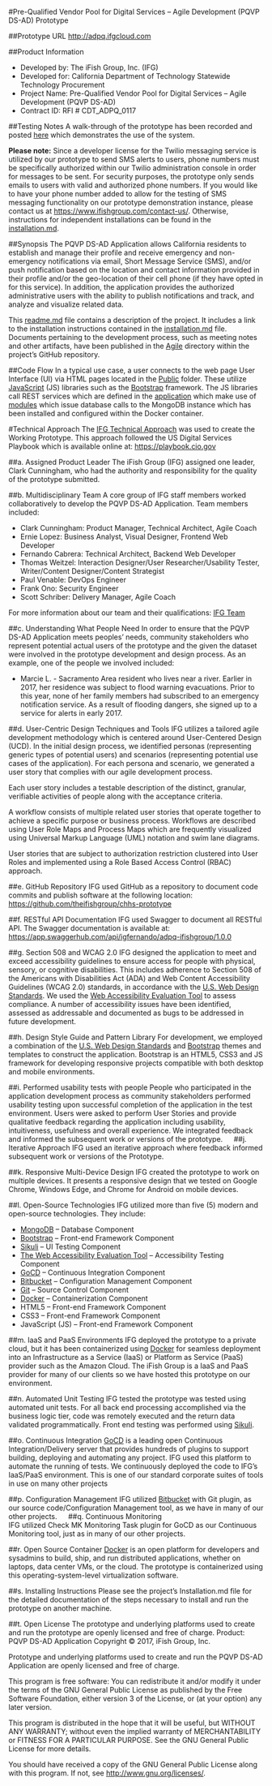 #Pre-Qualified Vendor Pool for Digital Services – Agile Development (PQVP DS-AD) Prototype

##Prototype URL
http://adpq.ifgcloud.com

##Product Information

* Developed by: The iFish Group, Inc. (IFG)
* Developed for: California Department of Technology Statewide Technology Procurement
* Project Name: Pre-Qualified Vendor Pool for Digital Services – Agile Development (PQVP DS-AD)
* Contract ID: RFI # CDT_ADPQ_0117

##Testing Notes
A walk-through of the prototype has been recorded and posted [here](https://youtu.be/AVOHbvyp7pY) which demonstrates the use of the system.

**Please note:** Since a developer license for the Twilio messaging service is utilized by our prototype to send SMS alerts to users, phone numbers must be specifically authorized within our Twilio administration console in order for messages to be sent. For security purposes, the prototype only sends emails to users with valid and authorized phone numbers. If you would like to have your phone number added to allow for the testing of SMS messaging functionality on our prototype demonstration instance, please contact us at https://www.ifishgroup.com/contact-us/. Otherwise, instructions for independent installations can be found in the [installation.md](https://github.com/theifishgroup/chhs-prototype/blob/master/installation.md). 

##Synopsis
The PQVP DS-AD Application allows California residents to establish and manage their profile and receive emergency and non-emergency notifications via email, Short Message Service (SMS), and/or push notification based on the location and contact information provided in their profile and/or the geo-location of their cell phone (if they have opted in for this service). In addition, the application provides the authorized administrative users with the ability to publish notifications and track, and analyze and visualize related data.

This [readme.md](https://github.com/theifishgroup/chhs-prototype/blob/master/README.md) file contains a description of the project. It includes a link to the installation instructions contained in the [installation.md](https://github.com/theifishgroup/chhs-prototype/blob/master/installation.md) file. Documents pertaining to the development process, such as meeting notes and other artifacts, have been published in the [Agile](https://github.com/theifishgroup/chhs-prototype/tree/master/Agile) directory within the project’s GitHub repository.

##Code Flow
In a typical use case, a user connects to the web page User Interface (UI) via HTML pages located in the [Public](https://github.com/theifishgroup/chhs-prototype/tree/master/public) folder. These utilize [JavaScript](https://github.com/theifishgroup/chhs-prototype/tree/master/public/js) (JS) libraries such as the [Bootstrap](https://github.com/theifishgroup/chhs-prototype/blob/master/public/js/bootstrap/bootstrap.min.js) framework. The JS libraries call REST services which are defined in the [application](https://github.com/theifishgroup/chhs-prototype/blob/master/app.js) which make use of [modules](https://github.com/theifishgroup/chhs-prototype/tree/master/ifish_modules) which issue database calls to the MongoDB instance which has been installed and configured within the Docker container.

#Technical Approach
The [IFG Technical Approach](https://github.com/theifishgroup/chhs-prototype/blob/master/Agile/RFI%20CDT-ADPQ-0117-IFG%20Technical%20Approach-FINAL.docx) was used to create the Working Prototype. This approach followed the US Digital Services Playbook which is available online at: https://playbook.cio.gov

##a. Assigned Product Leader
The iFish Group (IFG) assigned one leader, Clark Cunningham, who had the authority and responsibility for the quality of the prototype submitted.  

##b. Multidisciplinary Team
A core group of IFG staff members worked collaboratively to develop the PQVP DS-AD Application. Team members included:

* Clark Cunningham: Product Manager, Technical Architect, Agile Coach
* Ernie Lopez:  Business Analyst, Visual Designer, Frontend Web Developer
* Fernando Cabrera:  Technical Architect, Backend Web Developer
* Thomas Weitzel: Interaction Designer/User Researcher/Usability Tester, Writer/Content Designer/Content Strategist
* Paul Venable:  DevOps Engineer
* Frank Ono:  Security Engineer
* Scott Schriber:  Delivery Manager, Agile Coach

For more information about our team and their qualifications: [IFG Team](https://github.com/theifishgroup/chhs-prototype/blob/master/Agile/ADPQ%20IFG%20TEAM-FINAL.docx)

##c. Understanding What People Need
In order to ensure that the PQVP DS-AD Application meets peoples’ needs, community stakeholders who represent potential actual users of the prototype and the given the dataset were involved in the prototype development and design process. As an example, one of the people we involved included:

* Marcie L. - Sacramento Area resident who lives near a river.  Earlier in 2017, her residence was subject to flood warning evacuations. Prior to this year, none of her family members had subscribed to an emergency notification service. As a result of flooding dangers, she signed up to a service for alerts in early 2017.

##d. User-Centric Design Techniques and Tools
IFG utilizes a tailored agile development methodology which is centered around User-Centered Design (UCD). 
In the initial design process, we identified personas (representing generic types of potential users) and scenarios (representing potential use cases of the application). For each persona and scenario, we generated a user story that complies with our agile development process.

Each user story includes a testable description of the distinct, granular, verifiable activities of people along with the acceptance criteria.

A workflow consists of multiple related user stories that operate together to achieve a specific purpose or business process. Workflows are described using User Role Maps and Process Maps which are frequently visualized using Universal Markup Language (UML) notation and swim lane diagrams. 

User stories that are subject to authorization restriction clustered into User Roles and implemented using a Role Based Access Control (RBAC) approach. 

##e. GitHub Repository
IFG used GitHub as a repository to document code commits and publish software at the following location: https://github.com/theifishgroup/chhs-prototype 

##f. RESTful API Documentation
IFG used Swagger to document all RESTful API. The Swagger documentation is available at:
https://app.swaggerhub.com/api/igfernando/adpq-ifishgroup/1.0.0

##g. Section 508 and WCAG 2.0
IFG designed the application to meet and exceed accessibility guidelines to ensure access for people with physical, sensory, or cognitive disabilities. This includes adherence to Section 508 of the Americans with Disabilities Act (ADA) and Web Content Accessibility Guidelines (WCAG 2.0) standards, in accordance with the [U.S. Web Design Standards](https://standards.usa.gov/). We used the [Web Accessibility Evaluation Tool](http://wave.webaim.org/) to assess compliance. A number of accessibility issues have been identified, assessed as addressable and documented as bugs to be addressed in future development.

##h. Design Style Guide and Pattern Library
For development, we employed a combination of the [U.S. Web Design Standards](https://standards.usa.gov/) and [Bootstrap](http://getbootstrap.com/) themes and templates to construct the application. Bootstrap is an HTML5, CSS3 and JS framework for developing responsive projects compatible with both desktop and mobile environments.
 
##i. Performed usability tests with people
People who participated in the application development process as community stakeholders performed usability testing upon successful completion of the application in the test environment. Users were asked to perform User Stories and provide qualitative feedback regarding the application including usability, intuitiveness, usefulness and overall experience. We integrated feedback and informed the subsequent work or versions of the prototype.
 
##j. Iterative Approach
IFG used an iterative approach where feedback informed subsequent work or versions of the
Prototype. 

##k. Responsive Multi-Device Design
IFG created the prototype to work on multiple devices. It presents a responsive design that we tested on Google Chrome, Windows Edge, and Chrome for Android on mobile devices.

##l. Open-Source Technologies
IFG utilized more than five (5) modern and open-source technologies. They include:
* [MongoDB](https://www.mongodb.com/community) – Database Component
* [Bootstrap](http://getbootstrap.com/) – Front-end Framework Component
* [Sikuli](http://www.sikuli.org/) – UI Testing Component
* [The Web Accessibility Evaluation Tool](http://wave.webaim.org/) – Accessibility Testing Component
* [GoCD](https://www.gocd.io) – Continuous Integration Component
* [Bitbucket](https://bitbucket.org) – Configuration Management Component
* [Git](https://github.com) – Source Control Component
* [Docker](https://www.docker.com/) – Containerization Component
* HTML5 – Front-end Framework Component
* CSS3 – Front-end Framework Component
* JavaScript (JS) – Front-end Framework Component

##m. IaaS and PaaS Environments
IFG deployed the prototype to a private cloud, but it has been containerized using [Docker](https://www.docker.com/) for seamless deployment into an Infrastructure as a Service (IaaS) or Platform as Service (PaaS) provider such as the Amazon Cloud. The iFish Group is a IaaS and PaaS provider for many of our clients so we have hosted this prototype on our environment.

##n. Automated Unit Testing
IFG tested the prototype was tested using automated unit tests. For all back end processing accomplished via the business logic tier, code was remotely executed and the return data validated programmatically. Front end testing was performed using [Sikuli](http://www.sikuli.org/). 

##o. Continuous Integration
[GoCD](https://www.gocd.io) is a leading open Continuous Integration/Delivery server that provides hundreds of plugins to support building, deploying and automating any project. IFG used this platform to automate the running of tests. We continuously deployed the code to IFG’s IaaS/PaaS environment.  This is one of our standard corporate suites of tools in use on many other projects

##p.  Configuration Management
IFG utilized [Bitbucket](https://bitbucket.org) with Git plugin, as our source code/Configuration Management tool, as we have in many of our other projects.
 
##q. Continuous Monitoring  
IFG utilized Check MK Monitoring Task plugin for GoCD as our Continuous Monitoring tool, just as in many of our other projects.

##r. Open Source Container
[Docker](https://www.docker.com) is an open platform for developers and sysadmins to build, ship, and run distributed applications, whether on laptops, data center VMs, or the cloud. The prototype is containerized using this operating-system-level virtualization software.

##s. Installing Instructions
Please see the project’s Installation.md file for the detailed documentation of the steps necessary to install and run the prototype on another machine.

##t. Open License
The prototype and underlying platforms used to create and run the prototype are openly licensed and free of charge.
Product: PQVP DS-AD Application
Copyright © 2017, iFish Group, Inc.

Prototype and underlying platforms used to create and run the PQVP DS-AD Application are openly
licensed and free of charge. 

This program is free software: You can redistribute it and/or modify it under the terms of the GNU General Public License as published by the Free Software Foundation, either version 3 of the License, or
(at your option) any later version.

This program is distributed in the hope that it will be useful, but WITHOUT ANY WARRANTY; without even the implied warranty of MERCHANTABILITY or FITNESS FOR A PARTICULAR PURPOSE. See the
GNU General Public License for more details.

You should have received a copy of the GNU General Public License along with this program. If not, see <http://www.gnu.org/licenses/>.
